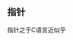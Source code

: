 


## 指针
指针之于C语言近似乎


   
<!--stackedit_data:
eyJoaXN0b3J5IjpbNDMxNDU1MDU2LDU3MzE5NjkzLC0yMDgxMD
kzMTQzXX0=
-->